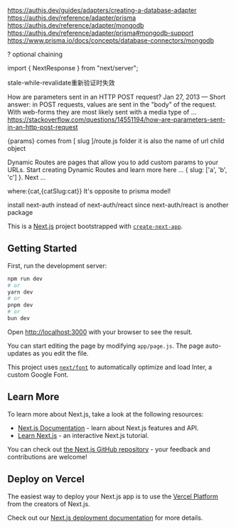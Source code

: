 https://authjs.dev/guides/adapters/creating-a-database-adapter
https://authjs.dev/reference/adapter/prisma
https://authjs.dev/reference/adapter/mongodb
https://authjs.dev/reference/adapter/prisma#mongodb-support
https://www.prisma.io/docs/concepts/database-connectors/mongodb

? optional chaining

import { NextResponse } from "next/server";

stale-while-revalidate重新验证时失效

How are parameters sent in an HTTP POST request?
Jan 27, 2013 — Short answer: in POST requests, values are sent in the "body" of the request. With web-forms they are most likely sent with a media type of ...
https://stackoverflow.com/questions/14551194/how-are-parameters-sent-in-an-http-post-request

{params} comes from [ slug ]/route.js folder
it is also the name of url child object

Dynamic Routes are pages that allow you to add custom params to your URLs. Start creating Dynamic Routes and learn more here ... { slug: ['a', 'b', 'c'] }. Next ...

where:{cat,{catSlug:cat}} It's opposite to prisma model!



install next-auth instead of next-auth/react
since next-auth/react is another package

This is a [Next.js](https://nextjs.org/) project bootstrapped with [`create-next-app`](https://github.com/vercel/next.js/tree/canary/packages/create-next-app).

## Getting Started

First, run the development server:

```bash
npm run dev
# or
yarn dev
# or
pnpm dev
# or
bun dev
```

Open [http://localhost:3000](http://localhost:3000) with your browser to see the result.

You can start editing the page by modifying `app/page.js`. The page auto-updates as you edit the file.

This project uses [`next/font`](https://nextjs.org/docs/basic-features/font-optimization) to automatically optimize and load Inter, a custom Google Font.

## Learn More

To learn more about Next.js, take a look at the following resources:

- [Next.js Documentation](https://nextjs.org/docs) - learn about Next.js features and API.
- [Learn Next.js](https://nextjs.org/learn) - an interactive Next.js tutorial.

You can check out [the Next.js GitHub repository](https://github.com/vercel/next.js/) - your feedback and contributions are welcome!

## Deploy on Vercel

The easiest way to deploy your Next.js app is to use the [Vercel Platform](https://vercel.com/new?utm_medium=default-template&filter=next.js&utm_source=create-next-app&utm_campaign=create-next-app-readme) from the creators of Next.js.

Check out our [Next.js deployment documentation](https://nextjs.org/docs/deployment) for more details.
